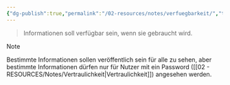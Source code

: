 ```yaml
---
{"dg-publish":true,"permalink":"/02-resources/notes/verfuegbarkeit/","tags":["sicherheit/it-sicherheit"],"noteIcon":"","updated":"2025-09-27T01:32:43.000+02:00"}
---
```


> Informationen soll verfügbar sein, wenn sie gebraucht wird.

>[!note] 
> Bestimmte Informationen sollen veröffentlich sein für alle zu sehen, aber bestimmte Informationen dürfen nur für Nutzer mit ein Password ([[02 - RESOURCES/Notes/Vertraulichkeit\|Vertraulichkeit]]) angesehen werden.
